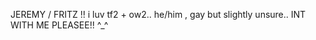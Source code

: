 JEREMY / FRITZ !!
i luv tf2 + ow2..
he/him , gay but slightly unsure..
INT WITH ME PLEASEE!! ^_^

<!---
COWBOYKODAI/COWBOYKODAI is a ✨ special ✨ repository because its `README.md` (this file) appears on your GitHub profile.
You can click the Preview link to take a look at your changes.
--->

